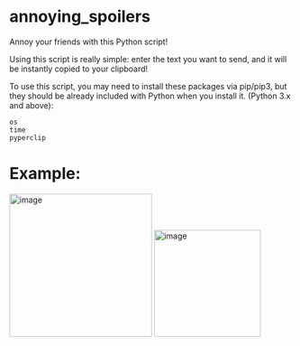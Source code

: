 # annoying_spoilers

Annoy your friends with this Python script!

Using this script is really simple: enter the text you want to send, and it will be instantly copied to your clipboard!

To use this script, you may need to install these packages via pip/pip3, but they should be already included with Python when you install it. (Python 3.x and above):

```
os
time
pyperclip
```

# Example:

<img width="253" alt="image" src="https://user-images.githubusercontent.com/76634167/222918503-61f26de1-b0e5-4033-b2cd-b22e93842c45.png">

<img width="189" alt="image" src="https://user-images.githubusercontent.com/76634167/222918538-0ae9d167-f419-4db8-9e3f-d67d89c982b6.png">
